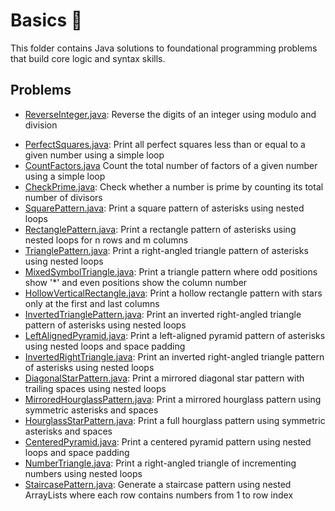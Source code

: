 # Basics 🧮

This folder contains Java solutions to foundational programming problems that build core logic and syntax skills.

## Problems

* [ReverseInteger.java](ReverseInteger.java): Reverse the digits of an integer using modulo and division
- [PerfectSquares.java](PerfectSquares.java): Print all perfect squares less than or equal to a given number using a simple loop
- [CountFactors.java](CountFactors.java) Count the total number of factors of a given number using a simple loop
- [CheckPrime.java](CheckPrime.java): Check whether a number is prime by counting its total number of divisors
- [SquarePattern.java](SquarePattern.java): Print a square pattern of asterisks using nested loops
- [RectanglePattern.java](RectanglePattern.java): Print a rectangle pattern of asterisks using nested loops for n rows and m columns
- [TrianglePattern.java](TrianglePattern.java): Print a right-angled triangle pattern of asterisks using nested loops
- [MixedSymbolTriangle.java](MixedSymbolTriangle.java): Print a triangle pattern where odd positions show '*' and even positions show the column number
- [HollowVerticalRectangle.java](HollowVerticalRectangle.java): Print a hollow rectangle pattern with stars only at the first and last columns
- [InvertedTrianglePattern.java](InvertedTrianglePattern.java): Print an inverted right-angled triangle pattern of asterisks using nested loops
- [LeftAlignedPyramid.java](LeftAlignedPyramid.java): Print a left-aligned pyramid pattern of asterisks using nested loops and space padding
- [InvertedRightTriangle.java](InvertedRightTriangle.java): Print an inverted right-angled triangle pattern of asterisks using nested loops
- [DiagonalStarPattern.java](DiagonalStarPattern.java): Print a mirrored diagonal star pattern with trailing spaces using nested loops
- [MirroredHourglassPattern.java](MirroredHourglassPattern.java): Print a mirrored hourglass pattern using symmetric asterisks and spaces
- [HourglassStarPattern.java](HourglassStarPattern.java): Print a full hourglass pattern using symmetric asterisks and spaces
- [CenteredPyramid.java](CenteredPyramid.java): Print a centered pyramid pattern using nested loops and space padding
- [NumberTriangle.java](NumberTriangle.java): Print a right-angled triangle of incrementing numbers using nested loops
- [StaircasePattern.java](StaircasePattern.java): Generate a staircase pattern using nested ArrayLists where each row contains numbers from 1 to row index






